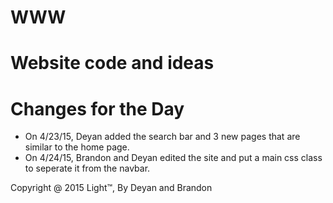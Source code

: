 # WWW
Website code and ideas
======================

Changes for the Day
===================

* On 4/23/15, Deyan added the search bar and 3 new pages that are similar to the home page.
* On 4/24/15, Brandon and Deyan edited the site and put a main css class to seperate it from the navbar.

Copyright @ 2015 Light™,
By Deyan and Brandon